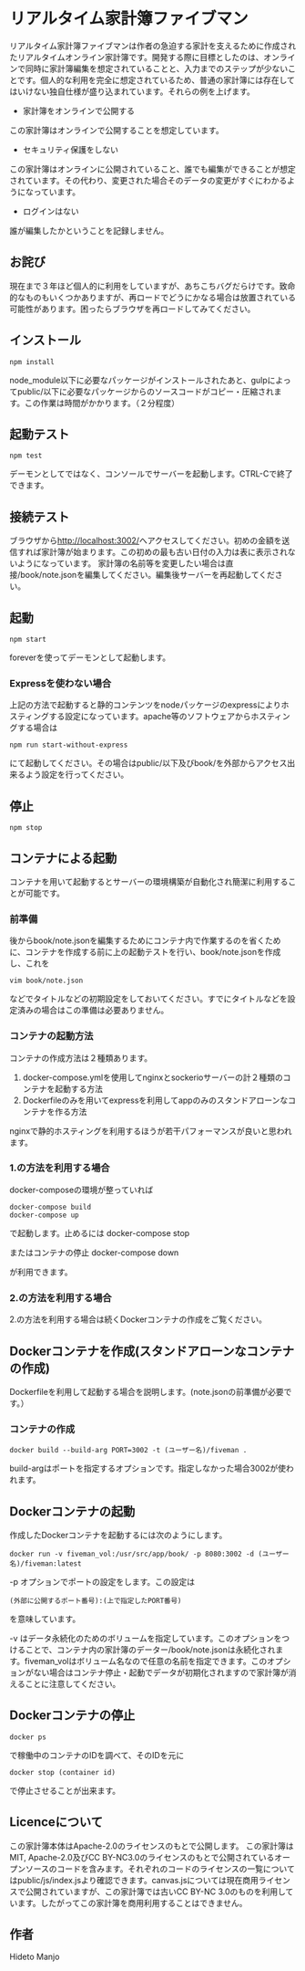 # リアルタイム家計簿ファイブマン

リアルタイム家計簿ファイブマンは作者の急迫する家計を支えるために作成されたリアルタイムオンライン家計簿です。開発する際に目標としたのは、オンラインで同時に家計簿編集を想定されていることと、入力までのステップが少ないことです。個人的な利用を完全に想定されているため、普通の家計簿には存在してはいけない独自仕様が盛り込まれています。それらの例を上げます。

- 家計簿をオンラインで公開する

 この家計簿はオンラインで公開することを想定しています。

- セキュリティ保護をしない

 この家計簿はオンラインに公開されていること、誰でも編集ができることが想定されています。その代わり、変更された場合そのデータの変更がすぐにわかるようになっています。

- ログインはない

 誰が編集したかということを記録しません。

## お詫び

現在まで３年ほど個人的に利用をしていますが、あちこちバグだらけです。致命的なものもいくつかありますが、再ロードでどうにかなる場合は放置されている可能性があります。困ったらブラウザを再ロードしてみてください。

## インストール

    npm install

node_module以下に必要なパッケージがインストールされたあと、gulpによってpublic/以下に必要なパッケージからのソースコードがコピー・圧縮されます。この作業は時間がかかります。（２分程度）

## 起動テスト

    npm test

デーモンとしてではなく、コンソールでサーバーを起動します。CTRL-Cで終了できます。

## 接続テスト

ブラウザから<http://localhost:3002/>へアクセスしてください。初めの金額を送信すれば家計簿が始まります。この初めの最も古い日付の入力は表に表示されないようになっています。
家計簿の名前等を変更したい場合は直接/book/note.jsonを編集してください。編集後サーバーを再起動してください。

## 起動

    npm start

foreverを使ってデーモンとして起動します。

### Expressを使わない場合
    
上記の方法で起動すると静的コンテンツをnodeパッケージのexpressによりホスティングする設定になっています。apache等のソフトウェアからホスティングする場合は

    npm run start-without-express

にて起動してください。その場合はpublic/以下及びbook/を外部からアクセス出来るよう設定を行ってください。

## 停止

    npm stop

## コンテナによる起動

コンテナを用いて起動するとサーバーの環境構築が自動化され簡潔に利用することが可能です。

### 前準備

後からbook/note.jsonを編集するためにコンテナ内で作業するのを省くために、コンテナを作成する前に上の起動テストを行い、book/note.jsonを作成し、これを

    vim book/note.json

などでタイトルなどの初期設定をしておいてください。すでにタイトルなどを設定済みの場合はこの準備は必要ありません。

### コンテナの起動方法

コンテナの作成方法は２種類あります。

1. docker-compose.ymlを使用してnginxとsockerioサーバーの計２種類のコンテナを起動する方法
2. Dockerfileのみを用いてexpressを利用してappのみのスタンドアローンなコンテナを作る方法

nginxで静的ホスティングを利用するほうが若干パフォーマンスが良いと思われます。

### 1.の方法を利用する場合

docker-composeの環境が整っていれば

	docker-compose build
	docker-compose up

で起動します。止めるには
	docker-compose stop

またはコンテナの停止
	docker-compose down

が利用できます。

### 2.の方法を利用する場合

2.の方法を利用する場合は続くDockerコンテナの作成をご覧ください。

## Dockerコンテナを作成(スタンドアローンなコンテナの作成)

Dockerfileを利用して起動する場合を説明します。(note.jsonの前準備が必要です。）

### コンテナの作成

    docker build --build-arg PORT=3002 -t (ユーザー名)/fiveman .

build-argはポートを指定するオプションです。指定しなかった場合3002が使われます。

## Dockerコンテナの起動

作成したDockerコンテナを起動するには次のようにします。

    docker run -v fiveman_vol:/usr/src/app/book/ -p 8080:3002 -d (ユーザー名)/fiveman:latest

-p オプションでポートの設定をします。この設定は

    (外部に公開するポート番号):(上で指定したPORT番号)

を意味しています。

-v はデータ永続化のためのボリュームを指定しています。このオプションをつけることで、コンテナ内の家計簿のデーター/book/note.jsonは永続化されます。fiveman_volはボリューム名なので任意の名前を指定できます。このオプションがない場合はコンテナ停止・起動でデータが初期化されますので家計簿が消えることに注意してください。

## Dockerコンテナの停止

    docker ps
    
で稼働中のコンテナのIDを調べて、そのIDを元に

    docker stop (container id)

で停止させることが出来ます。

## Licenceについて

この家計簿本体はApache-2.0のライセンスのもとで公開します。
この家計簿はMIT, Apache-2.0及びCC BY-NC3.0のライセンスのもとで公開されているオープンソースのコードを含みます。それぞれのコードのライセンスの一覧についてはpublic/js/index.jsより確認できます。canvas.jsについては現在商用ライセンスで公開されていますが、この家計簿では古いCC BY-NC 3.0のものを利用しています。したがってこの家計簿を商用利用することはできません。

## 作者

Hideto Manjo
